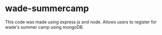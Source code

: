 # wade-summercamp
This code was made using express js and node. Allows users to register for wade's summer camp using mongoDB.
